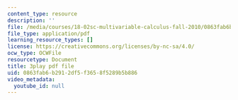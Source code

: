 ```yaml
---
content_type: resource
description: ''
file: /media/courses/18-02sc-multivariable-calculus-fall-2010/0863fab6b2912df5f3658f5289b5b886_PxkEoEbCJT8.pdf
file_type: application/pdf
learning_resource_types: []
license: https://creativecommons.org/licenses/by-nc-sa/4.0/
ocw_type: OCWFile
resourcetype: Document
title: 3play pdf file
uid: 0863fab6-b291-2df5-f365-8f5289b5b886
video_metadata:
  youtube_id: null
---
```

